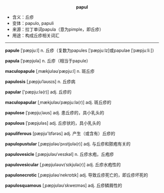 
**<center>papul</center>**

- <span class="definition">含义：丘疹</span>
- <span class="definition">变体：papulo, papuli</span>
- <span class="definition">来源：拉丁单词papula（意为pimple，即丘疹）</span>
- <span class="definition">用途：构成丘疹相关词汇</span>


---


<span class="vocabulary">**papule**</span> [ˈpæpjuːl] n. 丘疹（复数为papules [ˈpæpjuːlz]或papulae [ˈpæpjuːli:]）

<span class="vocabulary">**papula**</span> [ˈpæpjʊlə] n. 丘疹（相当于papule）

<span class="vocabulary">**maculopapule**</span> [ˌmækjʊləʊˈpæpju:l] n. 斑丘疹

<span class="vocabulary">**papulosis**</span> [ˌpæpjʊˈləʊsɪs] n. 丘疹病

<span class="vocabulary">**papular**</span> ['pæpju:lə(r)] adj. 丘疹的

<span class="vocabulary">**maculopapular**</span> [ˌmækjʊləʊˈpæpju:lə(r)] adj. 斑丘疹的

<span class="vocabulary">**papulose**</span> [ˈpæpjʊˌləʊs] adj. 患丘疹的，具小乳头的

<span class="vocabulary">**papulous**</span> [ˈpæpjʊləs] adj. 丘疹状的，具小乳头的

<span class="vocabulary">**papuliferous**</span> [pæpjʊ'lɪfərəs] adj. 产生（或含有）丘疹的

<span class="vocabulary">**papulopustular**</span> [ˌpæpjʊləʊˈpʌstjʊlə(r)] adj. 与丘疹和脓疱有关的

<span class="vocabulary">**papulovesicle**</span> [ˌpæpjʊləʊˈvesɪkəl] n. 丘疹水疱，丘疱疹

<span class="vocabulary">**papulovesicular**</span> [ˌpæpjʊləʊvɪˈsɪkjʊlə(r)] adj. 丘疹水疱性的

<span class="vocabulary">**papulonecrotic**</span> [ˌpæpjʊləʊˈnekrɒtɪk] adj. 导致丘疹死亡的，即丘疹坏死的

<span class="vocabulary">**papulosquamous**</span> [ˌpæpjʊləʊˈskweɪməs] adj. 丘疹鳞屑性的
